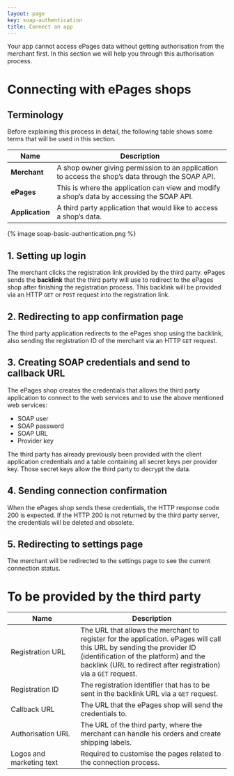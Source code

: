 ```yaml
---
layout: page
key: soap-authentication
title: Connect an app
---
```


Your app cannot access ePages data without getting authorisation from the merchant first.
In this section we will help you through this authorisation process.

# Connecting with ePages shops

## Terminology

Before explaining this process in detail, the following table shows some terms that will be used in this section.

| Name      | Description    |
|---------------|---------------|
| **Merchant**   | A shop owner giving permission to an application to access the shop’s data through the SOAP API.  |
| **ePages** | This is where the application can view and modify a shop’s data by accessing the SOAP API. |
| **Application** | A third party application that would like to access a shop’s data. |

{% image soap-basic-authentication.png %}

## 1. Setting up login

The merchant clicks the registration link provided by the third party.
ePages sends the **backlink** that the third party will use to redirect to the ePages shop after finishing the registration process.
This backlink will be provided via an HTTP `GET` or `POST` request into the registration link.

## 2. Redirecting to app confirmation page

The third party application redirects to the ePages shop using the backlink, also sending the registration ID of the merchant via an HTTP `GET` request.

## 3. Creating SOAP credentials and send to callback URL

The ePages shop creates the credentials that allows the third party application to connect to the web services and to use the above mentioned web services:

* SOAP user
* SOAP password
* SOAP URL
* Provider key

The third party has already previously been provided with the client application credentials and a table containing all secret keys per provider key.
Those secret keys allow the third party to decrypt the data.

## 4. Sending connection confirmation

When the ePages shop sends these credentials, the HTTP response code 200 is expected.
If the HTTP 200 is not returned by the third party server, the credentials will be deleted and obsolete.

## 5. Redirecting to settings page

The merchant will be redirected to the settings page to see the current connection status.

# To be provided by the third party

| Name      | Description    |
|---------------|---------------|
| Registration&nbsp;URL   | The URL that allows the merchant to register for the application. ePages will call this URL by sending the provider ID (identification of the platform) and the backlink (URL to redirect after registration) via a `GET` request.  |
| Registration&nbsp;ID | The registration identifier that has to be sent in the backlink URL via a `GET` request.|
| Callback&nbsp;URL | The URL that the ePages shop will send the credentials to. |
| Authorisation&nbsp;URL | The URL of the third party, where the merchant can handle his orders and create shipping labels.|
| Logos and marketing text | Required to customise the pages related to the connection process. |

